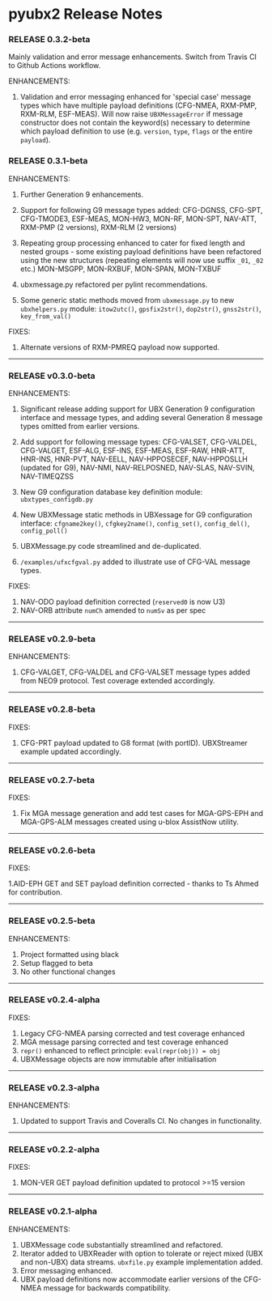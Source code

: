 # pyubx2 Release Notes

### RELEASE 0.3.2-beta

Mainly validation and error message enhancements. Switch from Travis CI to Github Actions workflow.

ENHANCEMENTS:

1. Validation and error messaging enhanced for 'special case' message types which have multiple payload definitions (CFG-NMEA, RXM-PMP, RXM-RLM, ESF-MEAS). Will now raise `UBXMessageError` if message constructor does not contain the keyword(s) necessary to determine which payload definition to use (e.g. `version`, `type`, `flags` or the entire `payload`).

### RELEASE 0.3.1-beta

ENHANCEMENTS:

1. Further Generation 9 enhancements.
2. Support for following G9 message types added:
	CFG-DGNSS,
	CFG-SPT,
	CFG-TMODE3,
	ESF-MEAS,
	MON-HW3,
	MON-RF,
	MON-SPT,
	NAV-ATT,
	RXM-PMP (2 versions),
	RXM-RLM (2 versions)

3. Repeating group processing enhanced to cater for fixed length and nested groups - some existing payload definitions have been refactored using the new structures (repeating elements will now use suffix `_01`, `_02` etc.)
	MON-MSGPP,
	MON-RXBUF,
	MON-SPAN,
	MON-TXBUF

4. ubxmessage.py refactored per pylint recommendations.
5. Some generic static methods moved from `ubxmessage.py` to new `ubxhelpers.py` module:
`itow2utc()`, `gpsfix2str()`, `dop2str()`, `gnss2str()`, `key_from_val()`

FIXES:

1. Alternate versions of RXM-PMREQ payload now supported.

---

### RELEASE v0.3.0-beta

ENHANCEMENTS:

1. Significant release adding support for UBX Generation 9 configuration interface and message types, and adding several Generation 8 message types omitted from earlier versions.
2. Add support for following message types:
    CFG-VALSET,
    CFG-VALDEL,
    CFG-VALGET,
    ESF-ALG,
    ESF-INS,
    ESF-MEAS,
    ESF-RAW,
    HNR-ATT,
    HNR-INS,
    HNR-PVT,
    NAV-EELL,
    NAV-HPPOSECEF,
    NAV-HPPOSLLH (updated for G9),
    NAV-NMI,
    NAV-RELPOSNED,
    NAV-SLAS,
    NAV-SVIN,
    NAV-TIMEQZSS
3. New G9 configuration database key definition module: `ubxtypes_configdb.py`
4. New UBXMessage static methods in UBXessage for G9 configuration interface:
    `cfgname2key()`,
    `cfgkey2name()`,
    `config_set()`,
    `config_del()`,
    `config_poll()`

5. UBXMessage.py code streamlined and de-duplicated.
6. `/examples/ufxcfgval.py` added to illustrate use of CFG-VAL message types.

FIXES:

1. NAV-ODO payload definition corrected (`reserved0` is now U3)
2. NAV-ORB attribute `numCh` amended to `numSv` as per spec

---

### RELEASE v0.2.9-beta

ENHANCEMENTS:

1. CFG-VALGET, CFG-VALDEL and CFG-VALSET message types added from NEO9 protocol. Test coverage extended accordingly.

---

### RELEASE v0.2.8-beta

FIXES:

1. CFG-PRT payload updated to G8 format (with portID). UBXStreamer example updated accordingly.

---

### RELEASE v0.2.7-beta

FIXES:

1. Fix MGA message generation and add test cases for MGA-GPS-EPH and MGA-GPS-ALM messages created using u-blox AssistNow utility.

---

### RELEASE v0.2.6-beta

FIXES:

1.AID-EPH GET and SET payload definition corrected - thanks to Ts Ahmed for contribution.

---

### RELEASE v0.2.5-beta

ENHANCEMENTS:

1. Project formatted using black
2. Setup flagged to beta
3. No other functional changes

---

### RELEASE v0.2.4-alpha

FIXES:

1. Legacy CFG-NMEA parsing corrected and test coverage enhanced
2. MGA message parsing corrected and test coverage enhanced
3. `repr()` enhanced to reflect principle: `eval(repr(obj)) = obj`
4. UBXMessage objects are now immutable after initialisation

---

### RELEASE v0.2.3-alpha

ENHANCEMENTS:

1. Updated to support Travis and Coveralls CI. No changes in functionality.

---

### RELEASE v0.2.2-alpha

FIXES:

1. MON-VER GET payload definition updated to protocol >=15 version

---

### RELEASE v0.2.1-alpha

ENHANCEMENTS:

1. UBXMessage code substantially streamlined and refactored.
2. Iterator added to UBXReader with option to tolerate or reject mixed (UBX and non-UBX) data streams. `ubxfile.py` example implementation added.
3. Error messaging enhanced.
4. UBX payload definitions now accommodate earlier versions of the CFG-NMEA message for backwards compatibility.

